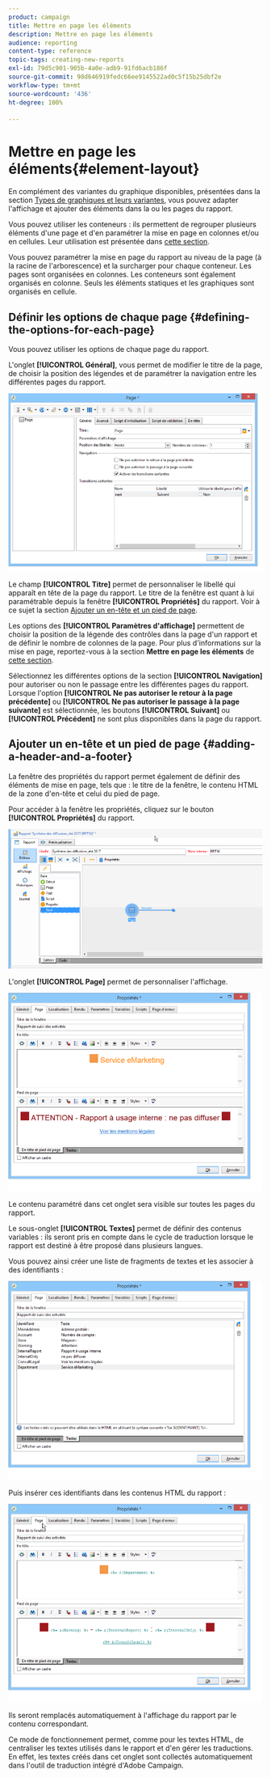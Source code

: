 ```yaml
---
product: campaign
title: Mettre en page les éléments
description: Mettre en page les éléments
audience: reporting
content-type: reference
topic-tags: creating-new-reports
exl-id: 79d5c901-905b-4a0e-adb9-91fd6acb186f
source-git-commit: 98d646919fedc66ee9145522ad0c5f15b25dbf2e
workflow-type: tm+mt
source-wordcount: '436'
ht-degree: 100%

---
```


# Mettre en page les éléments{#element-layout}

En complément des variantes du graphique disponibles, présentées dans la section [Types de graphiques et leurs variantes](../../reporting/using/creating-a-chart.md#chart-types-and-variants), vous pouvez adapter l&#39;affichage et ajouter des éléments dans la ou les pages du rapport.

Vous pouvez utiliser les conteneurs : ils permettent de regrouper plusieurs éléments d&#39;une page et d&#39;en paramétrer la mise en page en colonnes et/ou en cellules. Leur utilisation est présentée dans [cette section](../../web/using/defining-web-forms-layout.md#creating-containers).

Vous pouvez paramétrer la mise en page du rapport au niveau de la page (à la racine de l&#39;arborescence) et la surcharger pour chaque conteneur. Les pages sont organisées en colonnes. Les conteneurs sont également organisés en colonne. Seuls les éléments statiques et les graphiques sont organisés en cellule.

## Définir les options de chaque page {#defining-the-options-for-each-page}

Vous pouvez utiliser les options de chaque page du rapport.

L&#39;onglet **[!UICONTROL Général]**, vous permet de modifier le titre de la page, de choisir la position des légendes et de paramétrer la navigation entre les différentes pages du rapport.

![](assets/s_ncs_advuser_report_wizard_022.png)

Le champ **[!UICONTROL Titre]** permet de personnaliser le libellé qui apparaît en tête de la page du rapport. Le titre de la fenêtre est quant à lui paramétrable depuis la fenêtre **[!UICONTROL Propriétés]** du rapport. Voir à ce sujet la section [Ajouter un en-tête et un pied de page](#adding-a-header-and-a-footer).

Les options des **[!UICONTROL Paramètres d&#39;affichage]** permettent de choisir la position de la légende des contrôles dans la page d&#39;un rapport et de définir le nombre de colonnes de la page. Pour plus d&#39;informations sur la mise en page, reportez-vous à la section **Mettre en page les éléments** de [cette section](../../web/using/defining-web-forms-layout.md#positioning-the-fields-on-the-page).

Sélectionnez les différentes options de la section **[!UICONTROL Navigation]** pour autoriser ou non le passage entre les différentes pages du rapport. Lorsque l&#39;option **[!UICONTROL Ne pas autoriser le retour à la page précédente]** ou **[!UICONTROL Ne pas autoriser le passage à la page suivante]** est sélectionnée, les boutons **[!UICONTROL Suivant]** ou **[!UICONTROL Précédent]** ne sont plus disponibles dans la page du rapport.

## Ajouter un en-tête et un pied de page {#adding-a-header-and-a-footer}

La fenêtre des propriétés du rapport permet également de définir des éléments de mise en page, tels que : le titre de la fenêtre, le contenu HTML de la zone d&#39;en-tête et celui du pied de page.

Pour accéder à la fenêtre les propriétés, cliquez sur le bouton **[!UICONTROL Propriétés]** du rapport.

![](assets/reporting_properties.png)

L&#39;onglet **[!UICONTROL Page]** permet de personnaliser l&#39;affichage.

![](assets/s_ncs_advuser_report_properties_04.png)

Le contenu paramétré dans cet onglet sera visible sur toutes les pages du rapport.

Le sous-onglet **[!UICONTROL Textes]** permet de définir des contenus variables : ils seront pris en compte dans le cycle de traduction lorsque le rapport est destiné à être proposé dans plusieurs langues.

Vous pouvez ainsi créer une liste de fragments de textes et les associer à des identifiants :

![](assets/s_ncs_advuser_report_properties_04a.png)

Puis insérer ces identifiants dans les contenus HTML du rapport :

![](assets/s_ncs_advuser_report_properties_04b.png)

Ils seront remplacés automatiquement à l&#39;affichage du rapport par le contenu correspondant.

Ce mode de fonctionnement permet, comme pour les textes HTML, de centraliser les textes utilisés dans le rapport et d&#39;en gérer les traductions. En effet, les textes créés dans cet onglet sont collectés automatiquement dans l&#39;outil de traduction intégré d&#39;Adobe Campaign.
